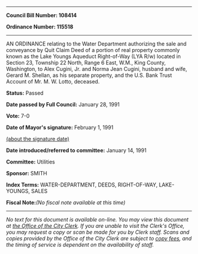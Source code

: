 

********

**Council Bill Number: 108414**
   
**Ordinance Number: 115518**
********

 AN ORDINANCE relating to the Water Department authorizing the sale and conveyance by Quit Claim Deed of a portion of real property commonly known as the Lake Youngs Aqueduct Right-of-Way (LYA R/w) located in Section 23, Township 22 North, Range 6 East, W.M., King County, Washington, to Alex Cugini, Jr. and Norma Jean Cugini, husband and wife, Gerard M. Shellan, as his separate property, and the U.S. Bank Trust Account of Mr. M. W. Lotto, deceased.

**Status:** Passed
   
**Date passed by Full Council:** January 28, 1991
   
**Vote:** 7-0
   
**Date of Mayor's signature:** February 1, 1991
   
[(about the signature date)](/~public/approvaldate.htm)
   
   
   
**Date introduced/referred to committee:** January 14, 1991
   
**Committee:** Utilities
   
**Sponsor:** SMITH
   
   
**Index Terms:** WATER-DEPARTMENT, DEEDS, RIGHT-OF-WAY, LAKE-YOUNGS, SALES

**Fiscal Note:**_(No fiscal note available at this time)_
********

_No text for this document is available on-line. You may view this document at [the Office of the City Clerk](http://www.seattle.gov/leg/clerk/contactUs.htm). If you are unable to visit the Clerk's Office, you may request a copy or scan be made for you by Clerk staff. Scans and copies provided by the Office of the City Clerk are subject to [copy fees](http://clerk.seattle.gov/~public/clerkfees.htm), and the timing of service is dependent on the availability of staff._

